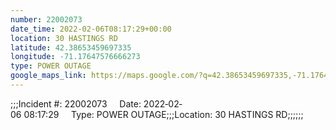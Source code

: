 ```yaml
---
number: 22002073
date_time: 2022-02-06T08:17:29+00:00
location: 30 HASTINGS RD
latitude: 42.38653459697335
longitude: -71.17647576666273
type: POWER OUTAGE
google_maps_link: https://maps.google.com/?q=42.38653459697335,-71.17647576666273
---
```


;;;Incident #: 22002073     Date: 2022‐02‐06 08:17:29     Type: POWER OUTAGE;;;Location: 30 HASTINGS RD;;;;;;

